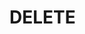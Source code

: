 # DELETE

<!-- ME Gamez aye > ### 6.1 ~ Karmaggän
First off, peek into local **Jagger Dress Up** -->
